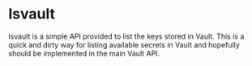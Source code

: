 # lsvault
lsvault is a simple API provided to list the keys stored in Vault.
This is a quick and dirty way for listing available secrets in Vault
and hopefully should be implemented in the main Vault API.

